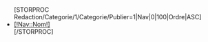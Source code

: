 <!--Redaction/Navigation/Default-->
<div class="titreNavigation">&nbsp;</div>
<div class="contenuColonneNavigation">
	<div class="menugauche">
		<ul class="menugauche">
			[STORPROC Redaction/Categorie/1/Categorie/Publier=1|Nav|0|100|Ordre|ASC]
				<li><a href="/Navigation/[!Nav::Url!]" >[!Nav::Nom!]</a></li>
			[/STORPROC]
		</ul>
	</div>	<!-- fin menu gauche-->				
	<div class="BasNavigation"></div>
</div> <!-- fin COLONNE Noir de Navigation -->